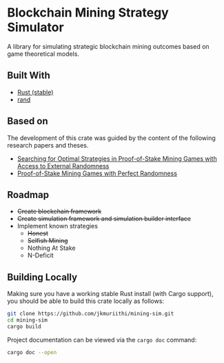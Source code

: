 # Blockchain Mining Strategy Simulator

A library for simulating strategic blockchain mining outcomes based on game theoretical models. 

## Built With
- [Rust (stable)](https://www.rust-lang.org/)
- [rand](https://docs.rs/rand/latest/rand/)

## Based on
The development of this crate was guided by the content of the following
research papers and theses.
- [Searching for Optimal Strategies in Proof-of-Stake Mining Games with Access to External Randomness](https://thesis.anthonyhein.com/)
- [Proof-of-Stake Mining Games with Perfect
Randomness](https://arxiv.org/abs/2107.04069)

## Roadmap
- ~~Create blockchain framework~~
- ~~Create simulation framework and simulation builder interface~~
- Implement known strategies
  - ~~Honest~~
  - ~~Selfish Mining~~
  - Nothing At Stake
  - N-Deficit

## Building Locally
Making sure you have a working stable Rust install (with Cargo support), you
should be able to build this crate locally as follows:
```bash
git clone https://github.com/jkmuriithi/mining-sim.git
cd mining-sim
cargo build
```

Project documentation can be viewed via the `cargo doc` command:
```bash
cargo doc --open
```
